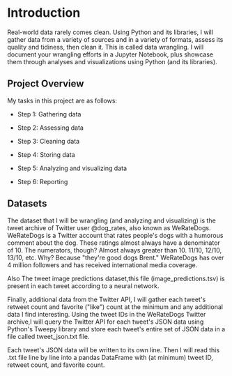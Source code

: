 # Introduction
Real-world data rarely comes clean. Using Python and its libraries, I will gather data from a variety of sources and in a variety of formats, assess its quality and tidiness, then clean it. This is called data wrangling. I will document your wrangling efforts in a Jupyter Notebook, plus showcase them through analyses and visualizations using Python (and its libraries).

## Project Overview
My tasks in this project are as follows:

- Step 1: Gathering data

- Step 2: Assessing data

- Step 3: Cleaning data

- Step 4: Storing data

- Step 5: Analyzing and visualizing data

- Step 6: Reporting

## Datasets
The dataset that I will be wrangling (and analyzing and visualizing) is the tweet archive of Twitter user @dog_rates, also known as WeRateDogs. WeRateDogs is a Twitter account that rates people's dogs with a humorous comment about the dog. These ratings almost always have a denominator of 10. The numerators, though? Almost always greater than 10. 11/10, 12/10, 13/10, etc. Why? Because "they're good dogs Brent." WeRateDogs has over 4 million followers and has received international media coverage.

Also The tweet image predictions dataset,this file (image_predictions.tsv) is present in each tweet according to a neural network. 

Finally, additional data from the Twitter API, I will gather each tweet's retweet count and favorite ("like") count at the minimum and any additional data I find interesting. Using the tweet IDs in the WeRateDogs Twitter archive,I will query the Twitter API for each tweet's JSON data using Python's Tweepy library and store each tweet's entire set of JSON data in a file called tweet_json.txt file.

Each tweet's JSON data will be written to its own line. Then I will read this .txt file line by line into a pandas DataFrame with (at minimum) tweet ID, retweet count, and favorite count.